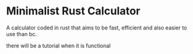 
# Minimalist Rust Calculator

A calculator coded in rust that aims to be fast, efficient and also easier to use than bc.

there will be a tutorial when it is functional
